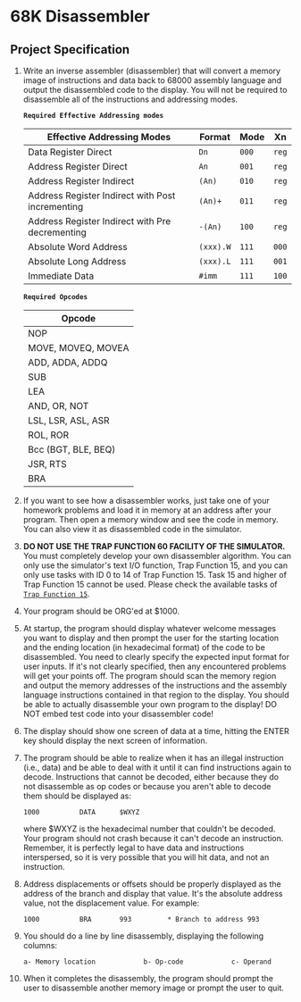 # 68K Disassembler

## Project Specification

1. Write an inverse assembler (disassembler) that will convert a memory image of
   instructions and data back to 68000 assembly language and output the
   disassembled code to the display. You will not be required to disassemble
   all of the instructions and addressing modes.

    **`Required Effective Addressing modes`**

    | **Effective Addressing Modes**                   | **Format** | **Mode** | **Xn** |
    |--------------------------------------------------|------------|----------|--------|
    | Data Register Direct                             | `Dn`       | `000`    | `reg`  |
    | Address Register Direct                          | `An`       | `001`    | `reg`  |
    | Address Register Indirect                        | `(An)`     | `010`    | `reg`  |
    | Address Register Indirect with Post incrementing | `(An)+`    | `011`    | `reg`  |
    | Address Register Indirect with Pre decrementing  | `-(An)`    | `100`    | `reg`  |
    | Absolute Word Address                            | `(xxx).W`  | `111`    | `000`  |
    | Absolute Long Address                            | `(xxx).L`  | `111`    | `001`  |
    | Immediate Data                                   | `#imm`     | `111`    | `100`  |

    **`Required Opcodes`**

    | **Opcode**                  |
    |-----------------------------|
    | NOP                         |
    | MOVE, MOVEQ, MOVEA          |
    | ADD, ADDA, ADDQ             |
    | SUB                         |
    | LEA                         |
    | AND, OR, NOT                |
    | LSL, LSR, ASL, ASR          |
    | ROL, ROR                    |
    | Bcc (BGT, BLE, BEQ)         |
    | JSR, RTS                    |
    | BRA                         |

2. If you want to see how a disassembler works, just take one of your homework
   problems and load it in memory at an address after your program. Then open a
   memory window and see the code in memory. You can also view it as
   disassembled code in the simulator.

3. **DO NOT USE THE TRAP FUNCTION 60 FACILITY OF THE SIMULATOR.** You must
   completely develop your own disassembler algorithm. You can only use the
   simulator's text I/O function, Trap Function 15, and you can only use tasks
   with ID 0 to 14 of Trap Function 15. Task 15 and higher of Trap Function 15
   cannot be used. Please check the available tasks of
   [`Trap Function 15`](http://www.easy68k.com/QuickStart/TrapTasks.htm).

4. Your program should be ORG'ed at $1000.

5. At startup, the program should display whatever welcome messages you want to
   display and then prompt the user for the starting location and the ending
   location (in hexadecimal format) of the code to be disassembled. You need to
   clearly specify the expected input format for user inputs. If it's not
   clearly specified, then any encountered problems will get your points off.
   The program should scan the memory region and output the memory addresses of
   the instructions and the assembly language instructions contained in that
   region to the display. You should be able to actually disassemble your own
   program to the display! DO NOT embed test code into your disassembler code!

6. The display should show one screen of data at a time, hitting the ENTER key
   should display the next screen of information.

7. The program should be able to realize when it has an illegal instruction
   (i.e., data) and be able to deal with it until it can find instructions
   again to decode. Instructions that cannot be decoded, either because
   they do not disassemble as op codes or because you aren't able to decode
   them should be displayed as:

    ```assembly
    1000          DATA      $WXYZ
    ```

    where $WXYZ is the hexadecimal number that couldn't be decoded. Your
    program should not crash because it can't decode an instruction. Remember,
    it is perfectly legal to have data and instructions interspersed, so it is
    very possible that you will hit data, and not an instruction.

8. Address displacements or offsets should be properly displayed as the address
   of the branch and display that value. It's the absolute address value, not
   the displacement value. For example:

    ```assembly
    1000          BRA       993         * Branch to address 993
    ```

9. You should do a line by line disassembly, displaying the following columns:

    ```assembly
    a- Memory location            b- Op-code            c- Operand
    ```

10. When it completes the disassembly, the program should prompt the user to
    disassemble another memory image or prompt the user to quit.

